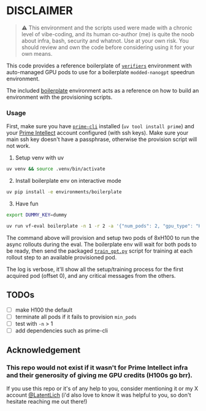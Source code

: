 # DISCLAIMER

> ⚠️ This environment and the scripts used were made with a chronic level of vibe-coding, and its human co-author (me) is quite the noob about infra, bash, security and whatnot. Use at your own risk. You should review and own the code before considering using it for your own means.

This code provides a reference boilerplate of [`verifiers`](https://github.com/willccbb/verifiers) environment with auto-managed GPU pods to use for a boilerplate `modded-nanogpt` speedrun environment.

The included [boilerplate](https://github.com/ob1-s/prime-pods-env/tree/main/environments/boilerplate) environment acts as a reference on how to build an environment with the provisioning scripts.

### Usage

First, make sure you have [`prime-cli`](https://github.com/PrimeIntellect-ai/prime-cli) installed (`uv tool install prime`) and your [Prime Intellect](https://www.primeintellect.ai/) account configured (with ssh keys). Make sure your main ssh key doesn't have a passphrase, otherwise the provision script will not work.

1. Setup venv with uv

```bash
uv venv && source .venv/bin/activate
```

2. Install boilerplate env on interactive mode

```bash
uv pip install -e environments/boilerplate 
```

3. Have fun

```bash
export DUMMY_KEY=dummy
```

```bash
uv run vf-eval boilerplate -n 1 -r 2 -a '{"num_pods": 2, "gpu_type": "H100_80GB", "socket_type": "SXM5", "on_demand": "all"}' -m "dummy-model" -b "http://localhost:9999/v1" -k "DUMMY_KEY" -s && vf-tui
```

The command above will provision and setup two pods of 8xH100 to run the async rollouts during the eval. The boilerplate env will wait for both pods to be ready, then send the packaged [`train_gpt.py`](https://github.com/ob1-s/prime-pods-env/blob/main/environments/boilerplate/train_gpt.py) script for training at each rollout step to an available provisioned pod.

The log is verbose, it'll show all the setup/training process for the first acquired pod (offset 0), and any critical messages from the others.

## TODOs

- [ ] make H100 the default
- [ ] terminate all pods if it fails to provision `min_pods`
- [ ] test with `-n` > 1
- [ ] add dependencies such as prime-cli

## Acknowledgement

### This repo would not exist if it wasn't for Prime Intellect infra and their generosity of giving me GPU credits (H100s go brr).

If you use this repo or it's of any help to you, consider mentioning it or my X account [@LatentLich](https://x.com/LatentLich/) (i'd also love to know it was helpful to you, so don't hesitate reaching me out there!)
